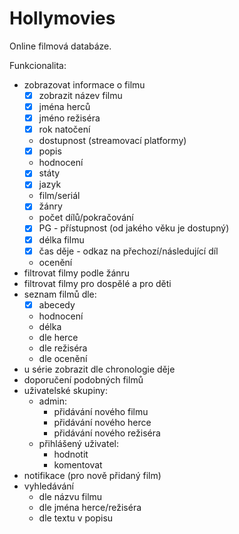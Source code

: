 # Hollymovies

Online filmová databáze.

Funkcionalita:
- zobrazovat informace o filmu
  -[x] zobrazit název filmu
  -[x] jména herců
  -[x] jméno režiséra
  -[x] rok natočení
  - dostupnost (streamovací platformy)
  -[x] popis
  - hodnocení
  -[x] státy
  -[x] jazyk
  - film/seriál
  -[x] žánry
  - počet dílů/pokračování
  -[x] PG - přístupnost (od jakého věku je dostupný)
  -[x] délka filmu
  -[x] čas děje - odkaz na přechozí/následující díl
  - ocenění
- filtrovat filmy podle žánru
- filtrovat filmy pro dospělé a pro děti
- seznam filmů dle:
  -[x] abecedy
  - hodnocení
  - délka
  - dle herce
  - dle režiséra
  - dle ocenění
- u série zobrazit dle chronologie děje
- doporučení podobných filmů
- uživatelské skupiny: 
  - admin:
    - přidávání nového filmu
    - přidávání nového herce
    - přidávání nového režiséra
  - přihlášený uživatel:
    - hodnotit
    - komentovat
- notifikace (pro nově přidaný film)
- vyhledávání
  - dle názvu filmu
  - dle jména herce/režiséra
  - dle textu v popisu